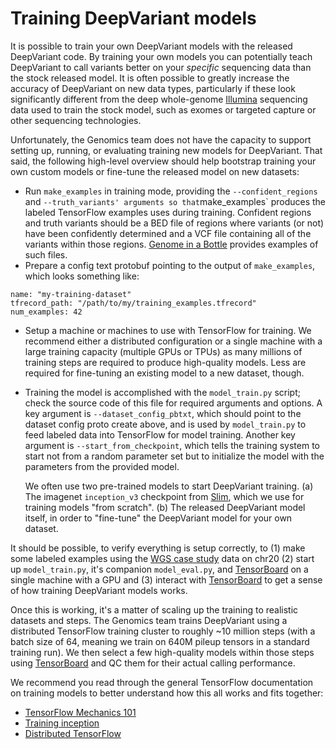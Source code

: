 # Training DeepVariant models

It is possible to train your own DeepVariant models with the released
DeepVariant code. By training your own models you can potentially teach
DeepVariant to call variants better on your *specific* sequencing data than the
stock released model. It is often possible to greatly increase the accuracy of
DeepVariant on new data types, particularly if these look significantly
different from the deep whole-genome [Illumina] sequencing data used to train
the stock model, such as exomes or targeted capture or other sequencing
technologies.

Unfortunately, the Genomics team does not have the capacity to support setting
up, running, or evaluating training new models for DeepVariant. That said, the
following high-level overview should help bootstrap training your own custom
models or fine-tune the released model on new datasets:

*   Run `make_examples` in training mode, providing the `--confident_regions`
    and `--truth_variants' arguments so that`make_examples` produces the labeled
    TensorFlow examples uses during training. Confident regions and truth
    variants should be a BED file of regions where variants (or not) have been
    confidently determined and a VCF file containing all of the variants within
    those regions. [Genome in a Bottle](https://github.com/genome-in-a-bottle)
    provides examples of such files.
*   Prepare a config text protobuf pointing to the output of `make_examples`,
    which looks something like:

```
name: "my-training-dataset"
tfrecord_path: "/path/to/my/training_examples.tfrecord"
num_examples: 42
```

*   Setup a machine or machines to use with TensorFlow for training. We
    recommend either a distributed configuration or a single machine with a
    large training capacity (multiple GPUs or TPUs) as many millions of training
    steps are required to produce high-quality models. Less are required for
    fine-tuning an existing model to a new dataset, though.
*   Training the model is accomplished with the `model_train.py` script; check
    the source code of this file for required arguments and options. A key
    argument is `--dataset_config_pbtxt`, which should point to the dataset
    config proto create above, and is used by `model_train.py` to feed labeled
    data into TensorFlow for model training. Another key argument is
    `--start_from_checkpoint`, which tells the training system to start not from
    a random parameter set but to initialize the model with the parameters from
    the provided model.

    We often use two pre-trained models to start DeepVariant training. (a) The
    imagenet `inception_v3` checkpoint from
    [Slim](https://github.com/tensorflow/models/tree/master/research/slim#Data),
    which we use for training models "from scratch". (b) The released
    DeepVariant model itself, in order to "fine-tune" the DeepVariant model for
    your own dataset.

It should be possible, to verify everything is setup correctly, to (1) make some
labeled examples using the [WGS case study] data on chr20 (2) start up
`model_train.py`, it's companion `model_eval.py`, and [TensorBoard] on a single
machine with a GPU and (3) interact with [TensorBoard] to get a sense of how
training DeepVariant models works.

Once this is working, it's a matter of scaling up the training to realistic
datasets and steps. The Genomics team trains DeepVariant using a distributed
TensorFlow training cluster to roughly ~10 million steps (with a batch size of
64, meaning we train on 640M pileup tensors in a standard training run). We then
select a few high-quality models within those steps using [TensorBoard] and QC
them for their actual calling performance.

We recommend you read through the general TensorFlow documentation on training
models to better understand how this all works and fits together:

*   [TensorFlow Mechanics
    101](https://www.tensorflow.org/get_started/mnist/mechanics)
*   [Training inception](https://www.tensorflow.org/tutorials/image_retraining)
*   [Distributed TensorFlow](https://www.tensorflow.org/deploy/distributed)

[WGS case study]: deepvariant-case-study.md
[Illumina]: http://www.illumina.com/
[TensorBoard]: https://www.tensorflow.org/get_started/summaries_and_tensorboard
